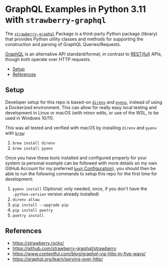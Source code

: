 # GraphQL Examples in Python 3.11 with `strawberry-graphql`

The [`strawberry-graphql`](https://strawberry.rocks/) Package is a third-party Python package (library) that provides Python utility classes and methods for supporting the construction and parsing of GraphQL Queries/Requests.

[GraphQL](https://en.wikipedia.org/wiki/GraphQL) is an alternative API standard/format, in contrast to [REST(ful)](https://en.wikipedia.org/wiki/Representational_state_transfer) APIs, though both operate over HTTP requests.

<!-- MarkdownTOC -->

- [Setup](#setup)
- [References](#references)

<!-- /MarkdownTOC -->

<a id="setup"></a>
## Setup

Developer setup for this repo is based-on [`direnv`](https://direnv.net/) and [`pyenv`](https://github.com/pyenv/pyenv), instead of using a Dockerized environment. This can allow for really easy local testing and development in Linux or macOS (with minor edits, or use of the WSL, to be used in Windows 10/11).

This was all tested and verified with macOS by installing `direnv` and `pyenv` with [`brew`](https://brew.sh/):

1. `brew install direnv`
1. `brew install pyenv`

Once you have these tools installed and configured properly for your system (a personal example can be followed with more details on my own GitHub Account for my preferred [`bash` Configuration](https://github.com/TommyPKeane/example-bash-configuration)), you should then be able to run the following commands to setup this repo for the first time for development:

1. `pyenv install` (Optional; only needed, once, if you don't have the `.python-version` version already installed)
1. `direnv allow`
1. `pip install --upgrade pip`
1. `pip install poetry`
1. `poetry install`

<a id="references"></a>
## References

- https://strawberry.rocks/
- https://github.com/strawberry-graphql/strawberry
- https://www.contentful.com/blog/graphql-via-http-in-five-ways/
- https://graphql.org/learn/serving-over-http/
